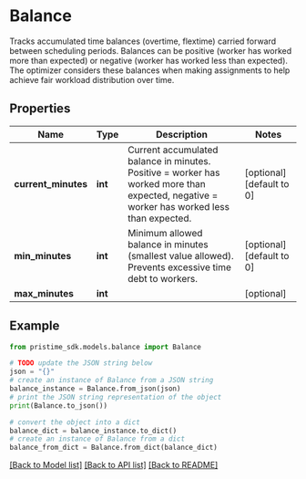 # Balance

Tracks accumulated time balances (overtime, flextime) carried forward between scheduling periods.  Balances can be positive (worker has worked more than expected) or negative (worker has worked less than expected). The optimizer considers these balances when making assignments to help achieve fair workload distribution over time.

## Properties

Name | Type | Description | Notes
------------ | ------------- | ------------- | -------------
**current_minutes** | **int** | Current accumulated balance in minutes. Positive &#x3D; worker has worked more than expected, negative &#x3D; worker has worked less than expected. | [optional] [default to 0]
**min_minutes** | **int** | Minimum allowed balance in minutes (smallest value allowed). Prevents excessive time debt to workers. | [optional] [default to 0]
**max_minutes** | **int** |  | [optional] 

## Example

```python
from pristime_sdk.models.balance import Balance

# TODO update the JSON string below
json = "{}"
# create an instance of Balance from a JSON string
balance_instance = Balance.from_json(json)
# print the JSON string representation of the object
print(Balance.to_json())

# convert the object into a dict
balance_dict = balance_instance.to_dict()
# create an instance of Balance from a dict
balance_from_dict = Balance.from_dict(balance_dict)
```
[[Back to Model list]](../README.md#documentation-for-models) [[Back to API list]](../README.md#documentation-for-api-endpoints) [[Back to README]](../README.md)


